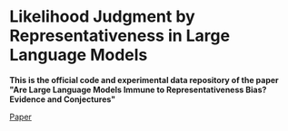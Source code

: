 # Likelihood Judgment by Representativeness in Large Language Models

**This is the official code and experimental data repository of the paper "Are Large Language Models Immune to Representativeness Bias? Evidence and Conjectures"**

[Paper](https://papers.ssrn.com/sol3/papers.cfm?abstract_id=4976447) 


